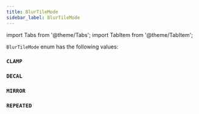```yaml
---
title: BlurTileMode
sidebar_label: BlurTileMode
---
```

import Tabs from '@theme/Tabs';
import TabItem from '@theme/TabItem';

`BlurTileMode` enum has the following values:

### `CLAMP`
### `DECAL`
### `MIRROR`
### `REPEATED`